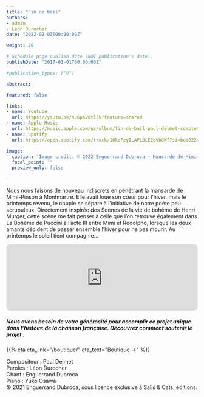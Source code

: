 ```yaml
---
title: "Fin de bail"
authors:
- admin
- Léon Durocher
date: "2022-02-03T00:00:00Z"

weight: 20

# Schedule page publish date (NOT publication's date).
publishDate: "2017-01-01T00:00:00Z"

#publication_types: ["0"]

abstract: 

featured: false

links:
- name: Youtube
  url: https://youtu.be/hu6pXV6tl3k?feature=shared
- name: Apple Music
  url: https://music.apple.com/us/album/fin-de-bail-paul-delmet-complete-songs/1606737019?i=1606737242
- name: Spotify
  url: https://open.spotify.com/track/10kaFzyILAPLBLEEqVbGWf?si=bda022aa525c40c8

image:
  caption: 'Image credit: © 2022 Enguerrand Dubroca – Mansarde de Mimi-Pinson à louer, éditions Bergeret / Collection Lequy http://fantaisiesbergeret.free.fr'
  focal_point: ""
  preview_only: false

---
```


Nous nous faisons de nouveau indiscrets en pénétrant la mansarde de Mimi-Pinson à Montmartre. Elle avait loué son cœur pour l’hiver, mais le printemps revenu, le couple se sépare à l’initiative de notre poète peu scrupuleux. Directement inspirée des Scènes de la vie de bohème de Henri Murger, cette scène me fait penser à celle que l’on retrouve également dans La Bohème de Puccini à l’acte III entre Mimi et Rodolpho, lorsque les deux amants décident de passer ensemble l’hiver pour ne pas mourir. Au printemps le soleil tient compagnie…


<iframe allow="autoplay *; encrypted-media *; fullscreen *; clipboard-write" frameborder="0" height="175" style="width:100%;max-width:720px;overflow:hidden;border-radius:10px;" sandbox="allow-forms allow-popups allow-same-origin allow-scripts allow-storage-access-by-user-activation allow-top-navigation-by-user-activation" src="https://embed.music.apple.com/us/album/fin-de-bail-paul-delmet-complete-songs/1606737019?i=1606737242"></iframe>

##### Nous avons besoin de votre générosité pour accomplir ce projet unique dans l’histoire de la chanson française. Découvrez comment soutenir le projet :
{{% cta cta_link="/boutique/" cta_text="Boutique →" %}}

<p>Compositeur : Paul Delmet <br>
Paroles : Léon Durocher<br>
Chant : Enguerrand Dubroca<br>
Piano : Yuko Osawa<br>
℗ 2021 Enguerrand Dubroca, sous licence exclusive à Salis & Cats, editions.</p>


